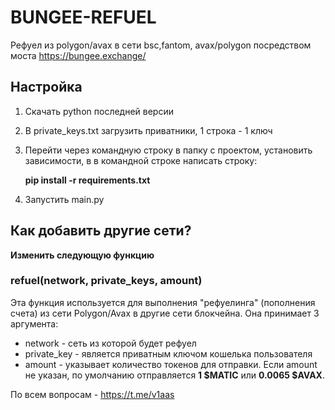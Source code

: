 # BUNGEE-REFUEL
Рефуел из polygon/avax в сети bsc,fantom, avax/polygon посредством моста https://bungee.exchange/

## Настройка
1. Скачать python последней версии
2. В private_keys.txt загрузить приватники, 1 строка - 1 ключ
3. Перейти через командную строку в папку с проектом, установить зависимости, в в командной строке написать строку:
    
    **pip install -r requirements.txt**
4. Запустить main.py

## Как добавить другие сети?
**Изменить следующую функцию**
### refuel(network, private_keys, amount)
Эта функция используется для выполнения "рефуелинга" (пополнения счета) из сети Polygon/Avax в другие сети блокчейна. Она принимает 3 аргумента:
* network - сеть из которой будет рефуел
* private_key - является приватным ключом кошелька пользователя
* amount - указывает количество токенов для отправки. Если amount не указан, по умолчанию отправляется **1 $MATIC** или **0.0065 $AVAX**.

По всем вопросам - https://t.me/v1aas
